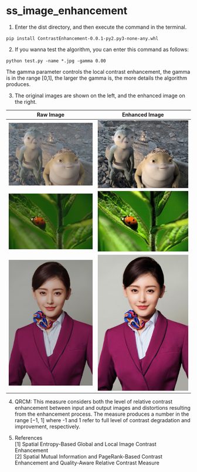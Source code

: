 # ss_image_enhancement
1. Enter the dist directory, and then execute the command in the terminal.     
```
pip install ContrastEnhancement-0.0.1-py2.py3-none-any.whl
```


2. If you wanna test the algorithm, you can enter this command as follows:      
```
python test.py -name *.jpg -gamma 0.00
```
The gamma parameter controls the local contrast enhancement, the gamma is in the range [0,1], the larger the gamma is, the more details the algorithm produces. 

3. The original images are shown on the left, and the enhanced image on the right.    

|      Raw Image           |        Enhanced Image   |
| :-----------------: | :--------------: |
| ![](data/1.jpg) | ![](data/1_secedct.jpg)|
| ![](data/4.jpg) | ![](data/4_secedct.jpg)|
| ![](data/7.jpg) | ![](data/7_secedct.jpg)|

4. QRCM: This measure considers both the level of relative contrast enhancement between input and output images and distortions resulting from the enhancement process. The measure produces a number in the range [−1, 1] where -1 and 1 refer to full level of contrast degradation and improvement, respectively.

5. References  
[1] Spatial Entropy-Based Global and Local Image Contrast Enhancement         
[2] Spatial Mutual Information and PageRank-Based Contrast Enhancement and Quality-Aware Relative Contrast Measure    










